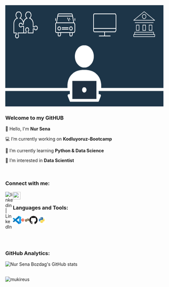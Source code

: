 <img align="bottom" alt="GIF" src="https://github.com/nursenabozdag/nursenabozdag/blob/main/98280c9ae6e97b29681fccbf04e57117.gif" width="500" height="320" />

<br />

### Welcome to my GitHUB

👋 Hello, I'm **Nur Sena**

💻 I’m currently working on **Kodluyoruz-Bootcamp**

📌 I’m currently learning **Python & Data Science**

👀 I’m interested in **Data Scientist**

<br />

### Connect with me:

[<img align="left" alt="linkedin | LinkedIn" width="24px" src="https://raw.githubusercontent.com/peterthehan/peterthehan/master/assets/linkedin.svg" />]([https://www.linkedin.com/in/nursenabozdag/])
[<img align="left" height="24" width="24" src="https://cdn.jsdelivr.net/npm/simple-icons@v4/icons/gmail.svg" />]([nursenabozdag@outlook.com])

<br />

### Languages and Tools:

[<img align="left" alt="Visual Studio Code" width="26px" src="https://raw.githubusercontent.com/github/explore/80688e429a7d4ef2fca1e82350fe8e3517d3494d/topics/visual-studio-code/visual-studio-code.png" />]([vsCode])
[<img align="left" alt="Git" width="26px" src="https://raw.githubusercontent.com/github/explore/80688e429a7d4ef2fca1e82350fe8e3517d3494d/topics/git/git.png" />]([git])
[<img align="left" alt="GitHub" width="26px" src="https://raw.githubusercontent.com/github/explore/78df643247d429f6cc873026c0622819ad797942/topics/github/github.png" />]([github])
[<img align="left" alt="Python" width="26px" src="https://raw.githubusercontent.com/github/explore/cebd63002168a05a6a642f309227eefeccd92950/topics/python/python.png" />]([python])


<br />
<br />
<br />
<br />
<br />

### GitHub Analytics:

![Nur Sena Bozdag's GitHub stats](https://github-readme-stats.vercel.app/api?username=nursenabozdag&show_icons=true&theme=dark)

<br />


<img height="180em" align="left" src="https://github-readme-stats.vercel.app/api/top-langs?username=nursenabozdag&show_icons=true&locale=en&layout=compact&langs_count=8&theme=radical" alt="mukireus"/>






